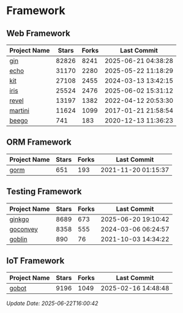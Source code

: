 # Framework

## Web Framework
| Project Name | Stars | Forks | Last Commit |
| ------------ | ----- | ----- | ----------- |
| [gin](https://github.com/gin-gonic/gin) | 82826 | 8241 | 2025-06-21 04:38:28 |
| [echo](https://github.com/labstack/echo) | 31170 | 2280 | 2025-05-22 11:18:29 |
| [kit](https://github.com/go-kit/kit) | 27108 | 2455 | 2024-03-13 13:42:15 |
| [iris](https://github.com/kataras/iris) | 25524 | 2476 | 2025-06-02 15:31:12 |
| [revel](https://github.com/revel/revel) | 13197 | 1382 | 2022-04-12 20:53:30 |
| [martini](https://github.com/go-martini/martini) | 11624 | 1099 | 2017-01-21 21:58:54 |
| [beego](https://github.com/astaxie/beego) | 741 | 183 | 2020-12-13 11:36:23 |

## ORM Framework
| Project Name | Stars | Forks | Last Commit |
| ------------ | ----- | ----- | ----------- |
| [gorm](https://github.com/jinzhu/gorm) | 651 | 193 | 2021-11-20 01:15:37 |

## Testing Framework
| Project Name | Stars | Forks | Last Commit |
| ------------ | ----- | ----- | ----------- |
| [ginkgo](https://github.com/onsi/ginkgo) | 8689 | 673 | 2025-06-20 19:10:42 |
| [goconvey](https://github.com/smartystreets/goconvey) | 8358 | 555 | 2024-03-06 06:24:57 |
| [goblin](https://github.com/franela/goblin) | 890 | 76 | 2021-10-03 14:34:22 |

## IoT Framework
| Project Name | Stars | Forks | Last Commit |
| ------------ | ----- | ----- | ----------- |
| [gobot](https://github.com/hybridgroup/gobot) | 9196 | 1049 | 2025-02-16 14:48:48 |

*Update Date: 2025-06-22T16:00:42*